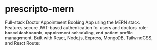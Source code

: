 # prescripto-mern
Full-stack Doctor Appointment Booking App using the MERN stack. Features secure JWT-based authentication for users and doctors, role-based dashboards, appointment scheduling, and patient profile management. Built with React, Node.js, Express, MongoDB, TailwindCSS, and React Router.
